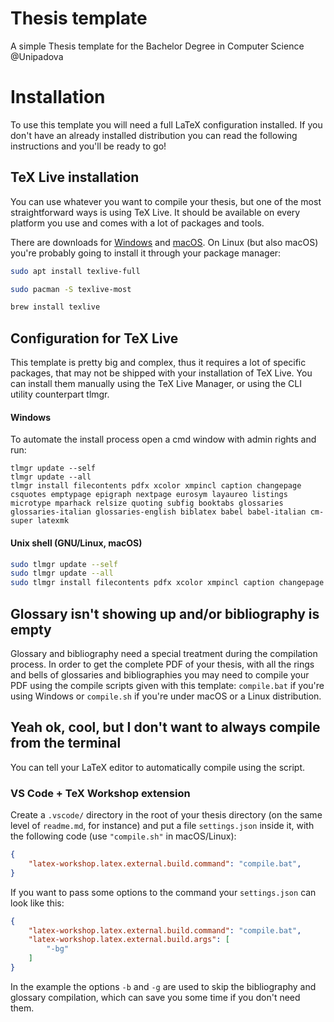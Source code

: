 # Thesis template
A simple Thesis template for the Bachelor Degree in Computer Science @Unipadova

# Installation
To use this template you will need a full LaTeX configuration installed. If you don't have an already installed distribution you can read the following instructions and you'll be ready to go!

## TeX Live installation
You can use whatever you want to compile your thesis, but one of the most straightforward ways is using TeX Live. It should be available on every platform you use and comes with a lot of packages and tools.

There are downloads for [Windows](https://mirror.ctan.org/systems/texlive/tlnet/install-tl-windows.exe) and [macOS](https://mirror.ctan.org/systems/mac/mactex/MacTeX.pkg). On Linux (but also macOS) you're probably going to install it through your package manager:
```bash
sudo apt install texlive-full
```
```bash
sudo pacman -S texlive-most
```
```bash
brew install texlive
```

## Configuration for TeX Live
This template is pretty big and complex, thus it requires a lot of specific packages, that may not be shipped with your installation of TeX Live. You can install them manually using the TeX Live Manager, or using the CLI utility counterpart tlmgr.

#### Windows
To automate the install process open a cmd window with admin rights and run:
```
tlmgr update --self
tlmgr update --all
tlmgr install filecontents pdfx xcolor xmpincl caption changepage csquotes emptypage epigraph nextpage eurosym layaureo listings microtype mparhack relsize quoting subfig booktabs glossaries glossaries-italian glossaries-english biblatex babel babel-italian cm-super latexmk
```

#### Unix shell (GNU/Linux, macOS)
```bash
sudo tlmgr update --self
sudo tlmgr update --all
sudo tlmgr install filecontents pdfx xcolor xmpincl caption changepage csquotes emptypage epigraph nextpage eurosym layaureo listings microtype mparhack relsize quoting subfig booktabs glossaries glossaries-italian glossaries-english biblatex babel babel-italian cm-super latexmk
```

## Glossary isn't showing up and/or bibliography is empty
Glossary and bibliography need a special treatment during the compilation process. In order to get the complete PDF of your thesis, with all the rings and bells of glossaries and bibliographies you may need to compile your PDF using the compile scripts given with this template: `compile.bat` if you're using Windows or `compile.sh` if you're under macOS or a Linux distribution.

## Yeah ok, cool, but I don't want to always compile from the terminal
You can tell your LaTeX editor to automatically compile using the script.

### VS Code + TeX Workshop extension
Create a `.vscode/` directory in the root of your thesis directory (on the same level of `readme.md`, for instance) and put a file `settings.json` inside it, with the following code (use `"compile.sh"` in macOS/Linux):
```json
{
    "latex-workshop.latex.external.build.command": "compile.bat",
}
```

If you want to pass some options to the command your `settings.json` can look like this:
```json
{
    "latex-workshop.latex.external.build.command": "compile.bat",
    "latex-workshop.latex.external.build.args": [
        "-bg"
    ]
}
```

In the example the options `-b` and `-g` are used to skip the bibliography and glossary compilation, which can save you some time if you don't need them.
